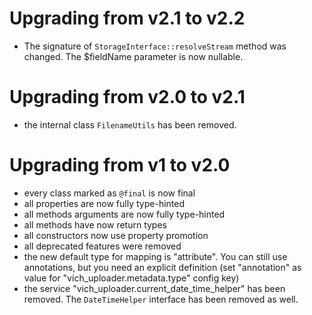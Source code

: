 # Upgrading from v2.1 to v2.2

* The signature of `StorageInterface::resolveStream` method was changed. The $fieldName parameter is now nullable. 

# Upgrading from v2.0 to v2.1

* the internal class `FilenameUtils` has been removed.

# Upgrading from v1 to v2.0

* every class marked as `@final` is now final
* all properties are now fully type-hinted
* all methods arguments are now fully type-hinted
* all methods have now return types
* all constructors now use property promotion
* all deprecated features were removed
* the new default type for mapping is "attribute". You can still use annotations, but you need an explicit definition (set "annotation" as value for "vich_uploader.metadata.type" config key)
* the service "vich_uploader.current_date_time_helper" has been removed. The `DateTimeHelper` interface has been
  removed as well.
